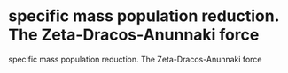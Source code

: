 # specific mass population reduction. The Zeta-Dracos-Anunnaki force

specific mass population reduction. The Zeta-Dracos-Anunnaki force